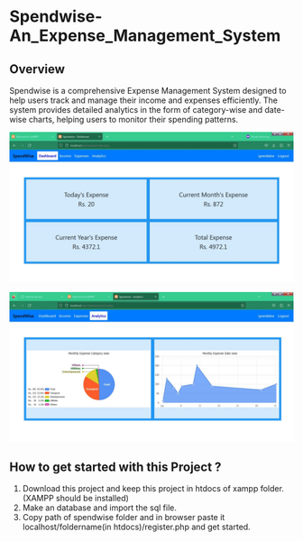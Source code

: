 # Spendwise-An_Expense_Management_System

## Overview
Spendwise is a comprehensive Expense Management System designed to help users track and manage their income and expenses efficiently. The system provides detailed analytics in the form of category-wise and date-wise charts, helping users to monitor their spending patterns.

![Dashboard](Dashboard.jpg)

![Analytics](Analytics.jpg)

## How to get started with this Project ?
1. Download this project and keep this project in htdocs of xampp folder. (XAMPP should be installed)  
2. Make an database and import the sql file.
3. Copy path of spendwise folder and in browser paste it localhost/foldername(in htdocs)/register.php and get started.
